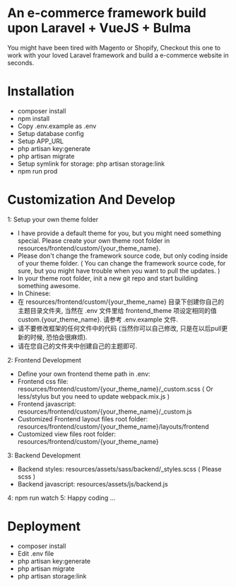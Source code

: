 # An e-commerce framework build upon Laravel + VueJS + Bulma
You might have been tired with Magento or Shopify, Checkout this one to work with your loved Laravel framework and build a e-commerce website in seconds.

# Installation
- composer install
- npm install
- Copy .env.example as .env
- Setup database config
- Setup APP_URL
- php artisan key:generate
- php artisan migrate
- Setup symlink for storage: php artisan storage:link
- npm run prod

# Customization And Develop
1: Setup your own theme folder
- I have provide a default theme for you, but you might need something special. Please create your own theme root folder in resources/frontend/custom/{your_theme_name}.
- Please don't change the framework source code, but only coding inside of your theme folder. ( You can change the framework source code, for sure, but you might have trouble when you want to pull the updates. )
- In your theme root folder, init a new git repo and start building something awesome.
- In Chinese:
- 在 resources/frontend/custom/{your_theme_name} 目录下创建你自己的主题目录文件夹, 当然在 .env 文件里给 frontend_theme 项设定相同的值 custom.{your_theme_name}. 请参考 .env.example 文件.
- 请不要修改框架的任何文件中的代码 (当然你可以自己修改, 只是在以后pull更新的时候, 恐怕会很麻烦). 
- 请在您自己的文件夹中创建自己的主题即可.

2: Frontend Development
- Define your own frontend theme path in .env:
- Frontend css file: resources/frontend/custom/{your_theme_name}/_custom.scss ( Or less/stylus but you need to update webpack.mix.js )
- Frontend javascript: resources/frontend/custom/{your_theme_name}/_custom.js
- Customized Frontend layout files root folder: resources/frontend/custom/{your_theme_name}/layouts/frontend
- Customized view files root folder: resources/frontend/custom/{your_theme_name}

3: Backend Development
- Backend styles: resources/assets/sass/backend/_styles.scss ( Please scss )
- Backend javascript: resources/assets/js/backend.js

4: npm run watch
5: Happy coding ...

# Deployment
- composer install
- Edit .env file
- php artisan key:generate
- php artisan migrate
- php artisan storage:link